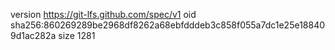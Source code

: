 version https://git-lfs.github.com/spec/v1
oid sha256:860269289be2968df8262a68ebfdddeb3c858f055a7dc1e25e188409d1ac282a
size 1281
